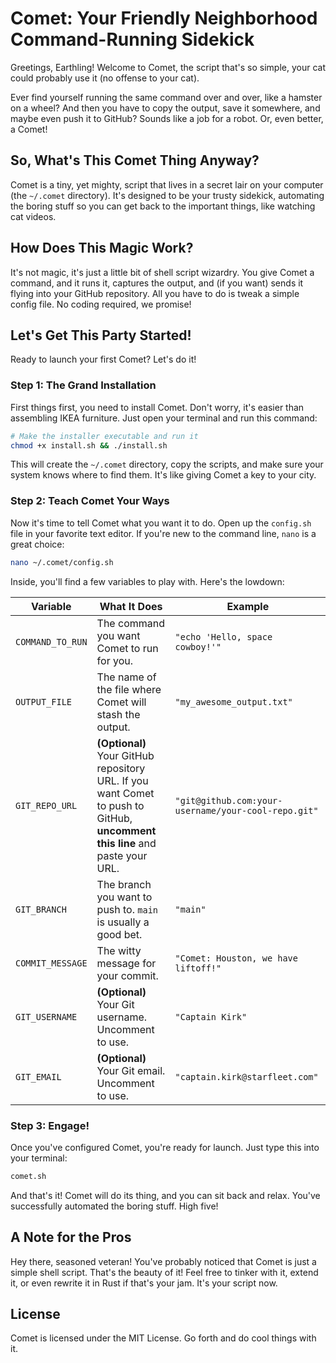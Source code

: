 # Comet: Your Friendly Neighborhood Command-Running Sidekick

Greetings, Earthling! Welcome to Comet, the script that's so simple, your cat could probably use it (no offense to your cat).

Ever find yourself running the same command over and over, like a hamster on a wheel? And then you have to copy the output, save it somewhere, and maybe even push it to GitHub? Sounds like a job for a robot. Or, even better, a Comet!

## So, What's This Comet Thing Anyway?

Comet is a tiny, yet mighty, script that lives in a secret lair on your computer (the `~/.comet` directory). It's designed to be your trusty sidekick, automating the boring stuff so you can get back to the important things, like watching cat videos.

## How Does This Magic Work?

It's not magic, it's just a little bit of shell script wizardry. You give Comet a command, and it runs it, captures the output, and (if you want) sends it flying into your GitHub repository. All you have to do is tweak a simple config file. No coding required, we promise!

## Let's Get This Party Started!

Ready to launch your first Comet? Let's do it!

### Step 1: The Grand Installation

First things first, you need to install Comet. Don't worry, it's easier than assembling IKEA furniture. Just open your terminal and run this command:

```bash
# Make the installer executable and run it
chmod +x install.sh && ./install.sh
```

This will create the `~/.comet` directory, copy the scripts, and make sure your system knows where to find them. It's like giving Comet a key to your city.

### Step 2: Teach Comet Your Ways

Now it's time to tell Comet what you want it to do. Open up the `config.sh` file in your favorite text editor. If you're new to the command line, `nano` is a great choice:

```bash
nano ~/.comet/config.sh
```

Inside, you'll find a few variables to play with. Here's the lowdown:

| Variable | What It Does | Example |
| --- | --- | --- |
| `COMMAND_TO_RUN` | The command you want Comet to run for you. | `"echo 'Hello, space cowboy!'"` |
| `OUTPUT_FILE` | The name of the file where Comet will stash the output. | `"my_awesome_output.txt"` |
| `GIT_REPO_URL` | **(Optional)** Your GitHub repository URL. If you want Comet to push to GitHub, **uncomment this line** and paste your URL. | `"git@github.com:your-username/your-cool-repo.git"` |
| `GIT_BRANCH` | The branch you want to push to. `main` is usually a good bet. | `"main"` |
| `COMMIT_MESSAGE` | The witty message for your commit. | `"Comet: Houston, we have liftoff!"` |
| `GIT_USERNAME` | **(Optional)** Your Git username. Uncomment to use. | `"Captain Kirk"` |
| `GIT_EMAIL` | **(Optional)** Your Git email. Uncomment to use. | `"captain.kirk@starfleet.com"` |

### Step 3: Engage!

Once you've configured Comet, you're ready for launch. Just type this into your terminal:

```bash
comet.sh
```

And that's it! Comet will do its thing, and you can sit back and relax. You've successfully automated the boring stuff. High five!

## A Note for the Pros

Hey there, seasoned veteran! You've probably noticed that Comet is just a simple shell script. That's the beauty of it! Feel free to tinker with it, extend it, or even rewrite it in Rust if that's your jam. It's your script now.

## License

Comet is licensed under the MIT License. Go forth and do cool things with it.